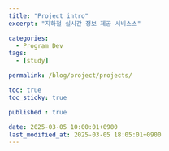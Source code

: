 ```yaml
---
title: "Project intro"
excerpt: "지하철 실시간 정보 제공 서비스스"

categories:
  - Program Dev
tags:
  - [study]

permalink: /blog/project/projects/

toc: true
toc_sticky: true

published : true

date: 2025-03-05 10:00:01+0900
last_modified_at: 2025-03-05 18:05:01+0900
---
```

